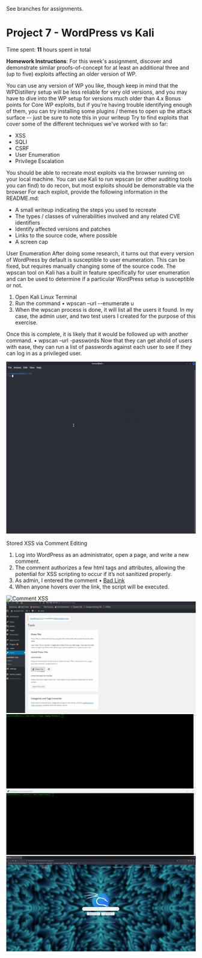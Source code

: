 See branches for assignments.

# Project 7 - WordPress vs Kali

Time spent: **11** hours spent in total

**Homework Instructions**: 
For this week's assignment, discover and demonstrate similar proofs-of-concept for at least an additional three and (up to five) exploits affecting an older version of WP.

You can use any version of WP you like, though keep in mind that the WPDistillery setup will be less reliable for very old versions, and you may have to dive into the WP setup for versions much older than 4.x
Bonus points for Core WP exploits, but if you're having trouble identifying enough of them, you can try installing some plugins / themes to open up the attack surface -- just be sure to note this in your writeup
Try to find exploits that cover some of the different techniques we've worked with so far:
- XSS
- SQLI
- CSRF
- User Enumeration
- Privilege Escalation

You should be able to recreate most exploits via the browser running on your local machine. You can use Kali to run wpscan (or other auditing tools you can find) to do recon, but most exploits should be demonstrable via the browser
For each exploit, provide the following information in the README.md:
- A small writeup indicating the steps you used to recreate
- The types / classes of vulnerabilities involved and any related CVE identifiers
- Identify affected versions and patches
- Links to the source code, where possible
- A screen cap


User Enumeration
After doing some research, it turns out that every version of WordPress by default is susceptible to user enumeration. This can be fixed, but requires manually changing some of the source code. The wpscan tool on Kali has a built in feature specifically for user enumeration and can be used to determine if a particular WordPress setup is susceptible or not.

1)	Open Kali Linux Terminal
2)	Run the command 
•	wpscan –url <URL or IP address of server> --enumerate u
3)	When the wpscan process is done, it will list all the users it found. In my case, the admin user, and two test users I created for the purpose of this exercise.

Once this is complete, it is likely that it would be followed up with another command.
•	wpscan –url <URL or IP address of server> -passwords <path to passwords.txt>
Now that they can get ahold of users with ease, they can run a list of passwords against each user to see if they can log in as a privileged user.

<img src="User Enumeration.gif" alt="User Enumeration">
  
Stored XSS via Comment Editing

1)	Log into WordPress as an administrator, open a page, and write a new comment.
2)	The comment authorizes a few html tags and attributes, allowing the potential for XSS scripting to occur if it’s not sanitized properly.
3)	As admin, I entered the comment 
•	<a href=”yahoo.com” onmouseover=alert(“xss”)>Bad Link</a>
4)	When anyone hovers over the link, the script will be executed. 

<img src="Commment XSS.gif" alt="Comment XSS">
<img src="Press This.gif" alt="Press-This gif 1">
<img src="Fallocate.gif" alt="Press-This gif 2">
<img src="dos.gif" alt="Press-This gif 3">
<img src="dos attack.gif" alt="Press-This gif 4">
